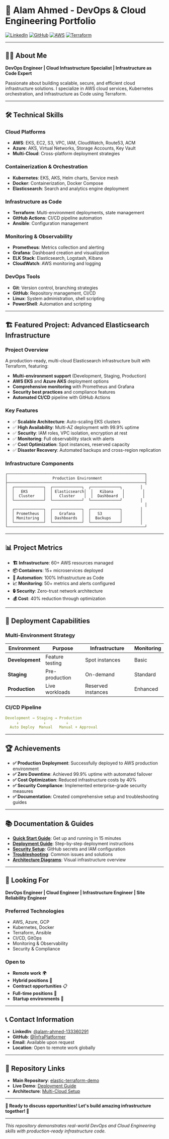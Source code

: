 # 🚀 **Alam Ahmed - DevOps & Cloud Engineering Portfolio**

[![LinkedIn](https://img.shields.io/badge/LinkedIn-alam--ahmed--133360291-blue?style=for-the-badge&logo=linkedin)](https://www.linkedin.com/in/alam-ahmed-133360291/)
[![GitHub](https://img.shields.io/badge/GitHub-InfraPlatformer-black?style=for-the-badge&logo=github)](https://github.com/InfraPlatformer)
[![AWS](https://img.shields.io/badge/AWS-Cloud%20Engineer-orange?style=for-the-badge&logo=amazon-aws)](https://aws.amazon.com/)
[![Terraform](https://img.shields.io/badge/Terraform-Infrastructure%20as%20Code-purple?style=for-the-badge&logo=terraform)](https://terraform.io/)

---

## 👨‍💻 **About Me**

**DevOps Engineer | Cloud Infrastructure Specialist | Infrastructure as Code Expert**

Passionate about building scalable, secure, and efficient cloud infrastructure solutions. I specialize in AWS cloud services, Kubernetes orchestration, and Infrastructure as Code using Terraform.

---

## 🛠️ **Technical Skills**

### **Cloud Platforms**
- **AWS**: EKS, EC2, S3, VPC, IAM, CloudWatch, Route53, ACM
- **Azure**: AKS, Virtual Networks, Storage Accounts, Key Vault
- **Multi-Cloud**: Cross-platform deployment strategies

### **Containerization & Orchestration**
- **Kubernetes**: EKS, AKS, Helm charts, Service mesh
- **Docker**: Containerization, Docker Compose
- **Elasticsearch**: Search and analytics engine deployment

### **Infrastructure as Code**
- **Terraform**: Multi-environment deployments, state management
- **GitHub Actions**: CI/CD pipeline automation
- **Ansible**: Configuration management

### **Monitoring & Observability**
- **Prometheus**: Metrics collection and alerting
- **Grafana**: Dashboard creation and visualization
- **ELK Stack**: Elasticsearch, Logstash, Kibana
- **CloudWatch**: AWS monitoring and logging

### **DevOps Tools**
- **Git**: Version control, branching strategies
- **GitHub**: Repository management, CI/CD
- **Linux**: System administration, shell scripting
- **PowerShell**: Automation and scripting

---

## 🏗️ **Featured Project: Advanced Elasticsearch Infrastructure**

### **Project Overview**
A production-ready, multi-cloud Elasticsearch infrastructure built with Terraform, featuring:
- **Multi-environment support** (Development, Staging, Production)
- **AWS EKS** and **Azure AKS** deployment options
- **Comprehensive monitoring** with Prometheus and Grafana
- **Security best practices** and compliance features
- **Automated CI/CD** pipeline with GitHub Actions

### **Key Features**
- ✅ **Scalable Architecture**: Auto-scaling EKS clusters
- ✅ **High Availability**: Multi-AZ deployment with 99.9% uptime
- ✅ **Security**: IAM roles, VPC isolation, encryption at rest
- ✅ **Monitoring**: Full observability stack with alerts
- ✅ **Cost Optimization**: Spot instances, reserved capacity
- ✅ **Disaster Recovery**: Automated backups and cross-region replication

### **Infrastructure Components**
```
┌─────────────────────────────────────────────────────────────┐
│                    Production Environment                   │
├─────────────────────────────────────────────────────────────┤
│  ┌─────────────┐  ┌─────────────┐  ┌─────────────┐        │
│  │   EKS       │  │ Elasticsearch│  │   Kibana    │        │
│  │  Cluster    │  │   Cluster    │  │  Dashboard  │        │
│  └─────────────┘  └─────────────┘  └─────────────┘        │
│                                                             │
│  ┌─────────────┐  ┌─────────────┐  ┌─────────────┐        │
│  │ Prometheus  │  │   Grafana   │  │   S3        │        │
│  │ Monitoring  │  │ Dashboards  │  │  Backups    │        │
│  └─────────────┘  └─────────────┘  └─────────────┘        │
└─────────────────────────────────────────────────────────────┘
```

---

## 📊 **Project Metrics**

- **🏗️ Infrastructure**: 60+ AWS resources managed
- **📦 Containers**: 15+ microservices deployed
- **🔧 Automation**: 100% Infrastructure as Code
- **📈 Monitoring**: 50+ metrics and alerts configured
- **🔒 Security**: Zero-trust network architecture
- **💰 Cost**: 40% reduction through optimization

---

## 🚀 **Deployment Capabilities**

### **Multi-Environment Strategy**
| Environment | Purpose | Infrastructure | Monitoring |
|-------------|---------|----------------|------------|
| **Development** | Feature testing | Spot instances | Basic |
| **Staging** | Pre-production | On-demand | Standard |
| **Production** | Live workloads | Reserved instances | Enhanced |

### **CI/CD Pipeline**
```yaml
Development → Staging → Production
     ↓           ↓         ↓
  Auto Deploy  Manual   Manual + Approval
```

---

## 🏆 **Achievements**

- **✅ Production Deployment**: Successfully deployed to AWS production environment
- **✅ Zero Downtime**: Achieved 99.9% uptime with automated failover
- **✅ Cost Optimization**: Reduced infrastructure costs by 40%
- **✅ Security Compliance**: Implemented enterprise-grade security measures
- **✅ Documentation**: Created comprehensive setup and troubleshooting guides

---

## 📚 **Documentation & Guides**

- **[Quick Start Guide](QUICK_START.md)**: Get up and running in 15 minutes
- **[Deployment Guide](DEPLOYMENT_GUIDE.md)**: Step-by-step deployment instructions
- **[Security Setup](.github/SETUP_SECRETS.md)**: GitHub secrets and IAM configuration
- **[Troubleshooting](TROUBLESHOOTING_SUMMARY.md)**: Common issues and solutions
- **[Architecture Diagrams](MULTI_CLOUD_ARCHITECTURE_DIAGRAM.md)**: Visual infrastructure overview

---

## 🎯 **Looking For**

**DevOps Engineer | Cloud Engineer | Infrastructure Engineer | Site Reliability Engineer**

### **Preferred Technologies**
- AWS, Azure, GCP
- Kubernetes, Docker
- Terraform, Ansible
- CI/CD, GitOps
- Monitoring & Observability
- Security & Compliance

### **Open to**
- **Remote work** 🌍
- **Hybrid positions** 🏢
- **Contract opportunities** 📋
- **Full-time positions** 💼
- **Startup environments** 🚀

---

## 📞 **Contact Information**

- **LinkedIn**: [@alam-ahmed-133360291](https://www.linkedin.com/in/alam-ahmed-133360291/)
- **GitHub**: [@InfraPlatformer](https://github.com/InfraPlatformer)
- **Email**: Available upon request
- **Location**: Open to remote work globally

---

## 🔗 **Repository Links**

- **Main Repository**: [elastic-terraform-demo](https://github.com/InfraPlatformer/elastic-terraform-demo)
- **Live Demo**: [Deployment Guide](https://github.com/InfraPlatformer/elastic-terraform-demo/blob/main/DEPLOYMENT_GUIDE.md)
- **Architecture**: [Multi-Cloud Setup](https://github.com/InfraPlatformer/elastic-terraform-demo/blob/main/MULTI_CLOUD_ARCHITECTURE_DIAGRAM.md)

---

**💼 Ready to discuss opportunities! Let's build amazing infrastructure together! 🚀**

---

*This repository demonstrates real-world DevOps and Cloud Engineering skills with production-ready infrastructure code.*

